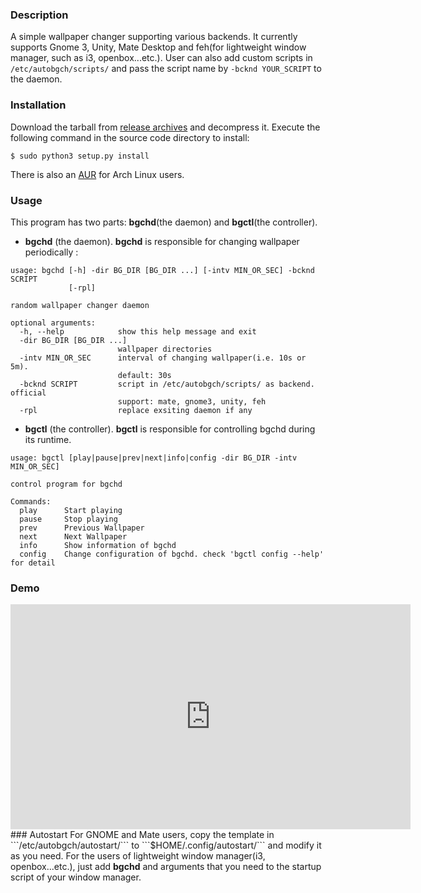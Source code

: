 ### Description
A simple wallpaper changer supporting various backends. It currently supports Gnome 3, Unity, Mate Desktop and feh(for lightweight window manager, such as i3, openbox...etc.). User can also add custom scripts in ```/etc/autobgch/scripts/``` and pass the script name by ```-bcknd YOUR_SCRIPT``` to the daemon.
### Installation
Download the tarball from <a href=https://github.com/AlvinJian/auto_background_changer/releases>release archives</a> and decompress it. Execute the following command in the source code directory to install: 
```
$ sudo python3 setup.py install
```
There is also an <a href=https://aur.archlinux.org/packages/python-autobgch/>AUR</a> for Arch Linux users.
### Usage
This program has two parts: <b>bgchd</b>(the daemon) and <b>bgctl</b>(the controller).

* <b>bgchd</b> (the daemon). <b>bgchd</b> is responsible for changing wallpaper periodically :
```
usage: bgchd [-h] -dir BG_DIR [BG_DIR ...] [-intv MIN_OR_SEC] -bcknd SCRIPT
             [-rpl]

random wallpaper changer daemon

optional arguments:
  -h, --help            show this help message and exit
  -dir BG_DIR [BG_DIR ...]
                        wallpaper directories
  -intv MIN_OR_SEC      interval of changing wallpaper(i.e. 10s or 5m).
                        default: 30s
  -bcknd SCRIPT         script in /etc/autobgch/scripts/ as backend. official
                        support: mate, gnome3, unity, feh
  -rpl                  replace exsiting daemon if any
```

* <b>bgctl</b> (the controller). <b>bgctl</b> is responsible for controlling bgchd during its runtime.
```
usage: bgctl [play|pause|prev|next|info|config -dir BG_DIR -intv MIN_OR_SEC]

control program for bgchd

Commands:
  play      Start playing
  pause     Stop playing
  prev      Previous Wallpaper
  next      Next Wallpaper
  info      Show information of bgchd
  config    Change configuration of bgchd. check 'bgctl config --help' for detail
```
### Demo
<iframe width="640" height="360" src="https://www.youtube.com/embed/SQKqVjSjbuY" frameborder="0" allowfullscreen></iframe>
### Autostart
For GNOME and Mate users, copy the template in ```/etc/autobgch/autostart/``` to ```$HOME/.config/autostart/``` and modify it as you need. For the users of lightweight window manager(i3, openbox...etc.), just add <b>bgchd</b> and arguments that you need to the startup script of your window manager.
